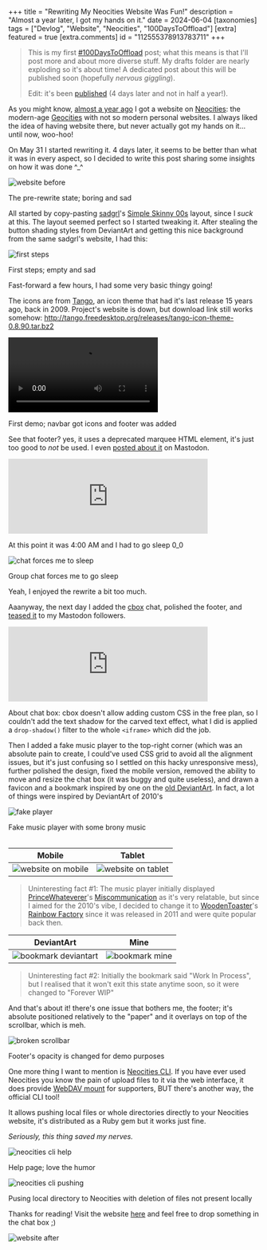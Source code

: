 +++
title = "Rewriting My Neocities Website Was Fun!"
description = "Almost a year later, I got my hands on it."
date = 2024-06-04
[taxonomies]
tags = ["Devlog", "Website", "Neocities", "100DaysToOffload"]
[extra]
featured = true
[extra.comments]
id = "112555378913783711"
+++

> This is my first [#100DaysToOffload](https://100daystooffload.com) post; what this means is that I'll post more and about more diverse stuff. My drafts folder are nearly exploding so it's about time! A dedicated post about this will be published soon (hopefully *nervous giggling*).
>
> Edit: it's been [published](@/blog/100-days-to-offload/index.md) (4 days later and not in half a year!).

As you might know, [almost a year ago](@/blog/site-and-blog-devlog/index.md) I got a website on [Neocities](https://neocities.org): the modern-age [Geocities](https://en.wikipedia.org/wiki/GeoCities) with not so modern personal websites. I always liked the idea of having website there, but never actually got my hands on it... until now, woo-hoo!

On May 31 I started rewriting it. 4 days later, it seems to be better than what it was in every aspect, so I decided to write this post sharing some insights on how it was done ^\_^

![website before](website-before.png)
<figcaption>The pre-rewrite state; boring and sad</figcaption>

All started by copy-pasting [sadgrl](https://goblin-heart.net/sadgrl/)'s [Simple Skinny 00s](https://codepen.io/sadness97/pen/mdXjExq) layout, since I _suck_ at this. The layout seemed perfect so I started tweaking it. After stealing the button shading styles from DeviantArt and getting this nice background from the same sadgrl's website, I had this:

![first steps](first-steps.png)
<figcaption>First steps; empty and sad</figcaption>

Fast-forward a few hours, I had some very basic thingy going!

The icons are from [Tango](https://en.wikipedia.org/wiki/Tango_Desktop_Project), an icon theme that had it's last release 15 years ago, back in 2009. Project's website is down, but download link still works somehow: <http://tango.freedesktop.org/releases/tango-icon-theme-0.8.90.tar.bz2>

<video alt="first demo" controls src="first-demo.webm"></video>
<figcaption>First demo; navbar got icons and footer was added</figcaption>

See that footer? yes, it uses a deprecated marquee HTML element, it's just too good to _not_ be used. I even [posted about it](https://vmst.io/@daudix/112532737670738850) on Mastodon.

<iframe src="https://vmst.io/@daudix/112532737670738850/embed" class="mastodon-embed" style="max-width: 100%; border: 0" width="400" allowfullscreen="allowfullscreen"></iframe><script src="https://assets.vmst.io/embed.js" async="async"></script>

At this point it was 4:00 AM and I had to go sleep 0_0

![chat forces me to sleep](chat-forces-me-to-sleep.png)
<figcaption>Group chat forces me to go sleep</figcaption>

Yeah, I enjoyed the rewrite a bit too much.

Aaanyway, the next day I added the [cbox](https://www.cbox.ws) chat, polished the footer, and [teased it](https://vmst.io/@daudix/112533590357822496) to my Mastodon followers.

<iframe src="https://vmst.io/@daudix/112533590357822496/embed" class="mastodon-embed" style="max-width: 100%; border: 0" width="400" allowfullscreen="allowfullscreen"></iframe><script src="https://assets.vmst.io/embed.js" async="async"></script>

About chat box: cbox doesn't allow adding custom CSS in the free plan, so I couldn't add the text shadow for the carved text effect, what I did is applied a `drop-shadow()` filter to the whole `<iframe>` which did the job.

Then I added a fake music player to the top-right corner (which was an absolute pain to create, I could've used CSS grid to avoid all the alignment issues, but it's just confusing so I settled on this hacky unresponsive mess), further polished the design, fixed the mobile version, removed the ability to move and resize the chat box (it was buggy and quite useless), and drawn a favicon and a bookmark inspired by one on the [old DeviantArt](https://web.archive.org/web/20131126002716/http://www.deviantart.com/). In fact, a lot of things were inspired by DeviantArt of 2010's

![fake player](fake-player.png)
<figcaption>Fake music player with some brony music</figcaption>
<br />

| Mobile                                      | Tablet                                      |
| ------------------------------------------- | ------------------------------------------- |
| ![website on mobile](website-on-mobile.png) | ![website on tablet](website-on-tablet.png) |

> Uninteresting fact #1: The music player initially displayed [PrinceWhateverer](https://www.youtube.com/@princewhateverer)'s [Miscommunication](https://www.youtube.com/watch?v=r0P67hLrFHI) as it's very relatable, but since I aimed for the 2010's vibe, I decided to change it to [WoodenToaster](https://www.youtube.com/@WoodenToaster)'s [Rainbow Factory](https://www.youtube.com/watch?v=YRx_iXgLAyw) since it was released in 2011 and were quite popular back then.

| DeviantArt                                      | Mine                                |
| ----------------------------------------------- | ----------------------------------- |
| ![bookmark deviantart](bookmark-deviantart.png) | ![bookmark mine](bookmark-mine.png) |

> Uninteresting fact #2: Initially the bookmark said "Work In Process", but I realised that it won't exit this state anytime soon, so it were changed to "Forever WIP"

And that's about it! there's one issue that bothers me, the footer; it's absolute positioned relatively to the "paper" and it overlays on top of the scrollbar, which is meh.

![broken scrollbar](broken-scrollbar.png)
<figcaption>Footer's opacity is changed for demo purposes</figcaption>

One more thing I want to mention is [Neocities CLI](https://neocities.org/cli). If you have ever used Neocities you know the pain of upload files to it via the web interface, it does provide [WebDAV mount](https://neocities.org/site_files/mount_info) for supporters, BUT there's another way, the official CLI tool!

It allows pushing local files or whole directories directly to your Neocities website, it's distributed as a Ruby gem but it works just fine.

_Seriously, this thing saved my nerves._

![neocities cli help](neocities-cli-help.png)
<figcaption>Help page; love the humor</figcaption>

![neocities cli pushing](neocities-cli-pushing.png)
<figcaption>Pusing local directory to Neocities with deletion of files not present locally</figcaption>

Thanks for reading! Visit the website [here](https://daudix.neocities.org) and feel free to drop something in the chat box ;)

![website after](website-after.png)
